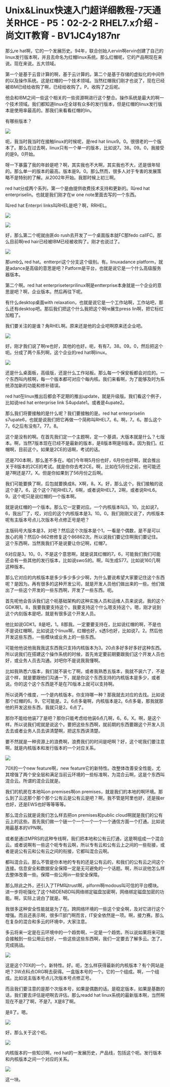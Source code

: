 # Unix&Linux快速入门超详细教程-7天通关RHCE - P5：02-2-2 RHEL7.x介绍 - 尚文IT教育 - BV1JC4y187nr

那么re hat啊，它的一个发展历史。94年，联合创始人ervin啊ervin创建了自己的linux发行版本啊，并且去命名为红帽linux系统。那么红帽呢，它的产品啊现在来说。现在来说。五大领域。

第一个是基于云音计算的啊，基于云计算的。第二个是基于存储的虚拟化的中间件的以及操作系统。这是红帽的一个技术领域。当然红帽我们刚才也说了，现在已经被IBM已经给收购了啊，已经给收购了。P。收购了之后呢。

他会和IBM之间一些这个相关的一些资源啊进行这个整合。操作系统是最大的啊一个技术领域。我们都知道linux在全球有众多的发行版本，但是红帽的linux发行版本是使用率最高的。那我们来看看红帽的lin。

有哪些版本？

![](img/86b74588167a04bb09c52d75af1ddb19_1.png)

呃，我当时我当时在接触linux的时候呢，是red hat linux9。0。很很老的一个版本了。那么在过去啊，linux只有一个单一的版本，比如说7。38。09。0，我接受的是9。0开始。

呀一下暴露了我的年龄是吧？啊，其实我也不大啊，其实我也不大，还是很年轻的。那么单一的版本的最高。版本是9。0。那么然而，很多人对于专害的发展策略不是特别的了解。从2002年开始。我那时候上初三啊。

red hat分成两个系列，第一个是由提供收费技术支持和更新的。叫red hat enterpriselin。也就是我们刚才在w one note里面去写的一个东西。

叫red hat Enterpri links叫RHEL是吧？啊，RRHEL。

![](img/86b74588167a04bb09c52d75af1ddb19_3.png)

![](img/86b74588167a04bb09c52d75af1ddb19_4.png)

好，那么第二个呢就由匪do rush去开发了一个桌面版本就FC那fedo callFC。那么目前啊red hair已经被IBM已经被收购了。刚才也说过了。



![](img/86b74588167a04bb09c52d75af1ddb19_6.png)

那umb么 red hat。entterpri这个分支这个级别。有。linuxadance platform，就是adance是高级的意思是吧？Patform是平台，也就是说它是一个什么高级服务器版本。

第二个啊。red hat enterpriseterprilinux啊是entterprise本身就是一个企业的意思是吧？啊，企业版本。然后再往下呢。

有什么desktop桌面with relaxation，也就是说它是一个工作站啊，工作站吧，那么还有desktop吧。那后我们把这个什么我把这个啊re展生press lin啊，把它标红加粗了。

我们要关注的是谁？角RHEL啊。原来还是他的企业吧啊原来还企业吧。

![](img/86b74588167a04bb09c52d75af1ddb19_8.png)

好。刚才我们说了啊re也好，其他的也好。呃，有有7。38。09。0，然后把这个呃。分成了两个系列啊，这个企业的red hat啊linux。



![](img/86b74588167a04bb09c52d75af1ddb19_10.png)

还是什么桌面板，高级版，还是什么工作站板。那么每一个保安板都会对应的。一个东西叫内核啊，每一个版本都可对应个每内核。我们来看啊，为了能够及时为系统添加新的功能和修补错误。

red hat在linux推出后都会不定期的推出update，就是升级版。我们看这个例子，比如说red hat enterprise link S4update1。或者是4upate2。

那么我们将要接触的是什么呢？我们要接触的是。red hat enterpriselin s7upate6，也就是说我们把它再做一个简称叫RHEL7。6。啊，7。6。那么这个7。6之后有没有7。77。8。

这个是没有的啊。在首先我们定一个主题啊，定一个基调，大版本就是什么？七版本。啊，当然7版本现在已经不是最新的版本，是8版本啊是8版本。因为我们。红帽啊，目前这个。如果是2CE的话啊，考试的话。

还是700本啊，那么差不多在。咱们今年啊5月份也好，6月份也好啊，就会推出关于8版本的2CE的考试。就是你你去考2CE。啊，比如在5月份之前，他可能还是7啊还是77。X。但是你如果到了56月份之后啊。

我们可能要换了啊，后包就要换成8。X啊，8。X。好，那么这个。我们接触的说这个是7。6，这个这个7呃RHEL7。6啊，或者说RHEL7。2啊，或者说RHL6。9。这个呢只是说红帽的一个版本啊。

就是说红帽的一个版本。那么它一定要对应。一个内核版本叫3。10。比如说7。6，我出厂了，哎，对应的这个内核版本是3。10。0。我们刚刚又说了，内核版本呢有主版本号点儿次版本号点修正号是吧？

主版码号大版本是3，对吧？然后这个次版本是个1，一看是个偶数，是不是可以放心的用？然后0-862修修复这个86862次。所以说我们要记住啊我们要记住。这个东西啊，当然我我们不是说要让你记啊，红帽7。

6对应是3。10。0，不是这个意思啊，就是说其红帽的7。6，可能我们我们可能还会有一些其他的发行版本，比如说swoS的。啊，叫生成S77。比如说160几啊这种版本。

那么它对应的内核版本是多少多少多少少啊，为什么要说希望大家要记住这个东西呢？是因为。再有很多的这种开发公司，就是开发人员他们做出来的一些。他们做出了一些这个开发的一些东西啊，开发了一些东西。呃。

首先呢他会告诉我们这个呃基础架构的这种实施人员和运维人员来说说。我的这个GDK啊1。8，我要我要支持这个。我要支持这个什么嗯支持这个。嗯，刚才说到这个内刻版本是吧，就是有很多这个开发人员。

他比如说GDK1。8是吧，1。8那我。一定要要支持在，比如说红帽的啊，不是也不是说红帽啊，比如说这个linux啊，红帽也好，s透S也好，比如说7。2。然后他开发这些东西，一些模块或业务上的一些东西。

可能他他说他我我我这东西我只支持内核版本为3。20点多好多好多好这种东西。所以说我们在搭建这个操作系统的时候，首先肯定要前期要跟我们这个开发人员也好，或业务人员去沟通。对吧你不是说我我懂啊。

比如我熟悉六版本，我们就不装七了啊，或者我熟悉五版本，我就不装六了，不是这个样，就是要跟他们沟通一下，就是你这个东西支持的内核版本是多少，或者说。你的这个这个东西是不是在70版本上就可以支持啊。

所以说两个维度，一个是内核版本，你支持哪一种？那我就去对应的去找。比如说那个红帽的6。9，它可能是。2。6点多毫啊，内核版本是2。6点多毫，那我就那他的开发这些东西，我就只是2。6点了。

那你不能给他装7了是吧？那你只能考虑给他装6点几啊，6。6。X。啊，是这个样。所以说我们呢就是说这个。要把这些东西啊，就前期的东西要跟这个开发人员去去或者业务人员去讲清楚啊，把这东西讲清楚。

要不然就是一种资源上的浪费啊，浪费我们的时间是吧啊？好，这个呢我们要注意啊，就是内核版本和发行版本的一个对应关系。



![](img/86b74588167a04bb09c52d75af1ddb19_12.png)

70X的一个new feature啊，new feature它的新特性。改整体改善安全性能，尤其增强了两个安全层和满足当前云环境的一些标准啊，为混合云啊，这是个东西叫混合云。所谓的混合云就是。

我们的机房在本地叫on premises啊on premises，就是我们的本地的啊环境。那么到了云这那个那个那个公有云是公有云是吧？啊，我不管是阿里也好，还是挨er也好，还是EWS也好等等等等。

那么混合云就是说我们怎么样去把on premises和public cloud啊就是我们的公有云上的这些。首先我们做一个链一个一个一个一个一个通信方面一个打通。比如说用最基本的VPN啊。

或者是通过MPRS的这种专线啊，我们把本地和公有云打通，这是啊组成一个混合云。或者说啊有一些这个呃专有云啊，所以专有云和公有云上之间的一些衔接，或者是说公有云和公有云之间的衔接，它都叫混合云啊。

都叫混合云。那么不管是你本地的专有的还是公有云的，和我们的公有云之间这个连接。信息安全和数据安全保障一定是无可避免的一个话题。啊，所以说他怎么样去整体改善一些。保障一些公用in一些安全保障。

那么除此之外，还引入了TPM叫trust啊，plform啊modous叫可信的平台模块。进一步将呃强化了这个NBDENBD叫网络绑定磁盘加密啊，网络绑定磁盘加密的功能。啊，实际上说白了就是。啊。

我很多这种安全性能就是为了在。跨网络环境的一些这个安全啊，及对它进行这个增强。而且还表示啊，很多IT部门啊而言，IT安全依然是一项。啊，接力赛。那么在复杂的混合和多云的环境中，大家注意。

多云将来一定是在云环境中的一个趋势啊，一定是一个趋势。所以说如果将来可能会接触到一些公用云也好，一些这些这些东西啊，我们一定要去了解多云。怎了。完成挑战。



![](img/86b74588167a04bb09c52d75af1ddb19_14.png)

这是这个70X的一个。新特性。好。呃，怎么样获得最新的内核版本？有个网站是吧？3W点科点ORG啊去获得。一盒版本号的一个。它的一个组成。啊，一个组成。比如说主版本号点儿次版本号点修正号。

而且我们要注意的是那个次版本号，如果是偶数的话。是稳定版本，如果是基数的话，我们要去评估是吧啊去评估。那么readd hat linux系统的最新版本啊，当然啊现在不是7了啊，不是7。X是8了啊。

是8了。嗯。

![](img/86b74588167a04bb09c52d75af1ddb19_16.png)

好。那么关于这个呃。

![](img/86b74588167a04bb09c52d75af1ddb19_18.png)

内核版本的一些知识啊，red hat的一发展历史，产品线，包括这个呃。发行版本和内核版本之间一个对应的关系。



![](img/86b74588167a04bb09c52d75af1ddb19_20.png)

这一块。
